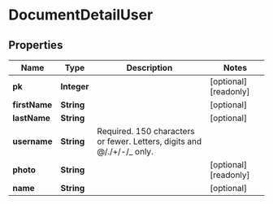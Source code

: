 

# DocumentDetailUser


## Properties

Name | Type | Description | Notes
------------ | ------------- | ------------- | -------------
**pk** | **Integer** |  |  [optional] [readonly]
**firstName** | **String** |  |  [optional]
**lastName** | **String** |  |  [optional]
**username** | **String** | Required. 150 characters or fewer. Letters, digits and @/./+/-/_ only. | 
**photo** | **String** |  |  [optional] [readonly]
**name** | **String** |  |  [optional]



